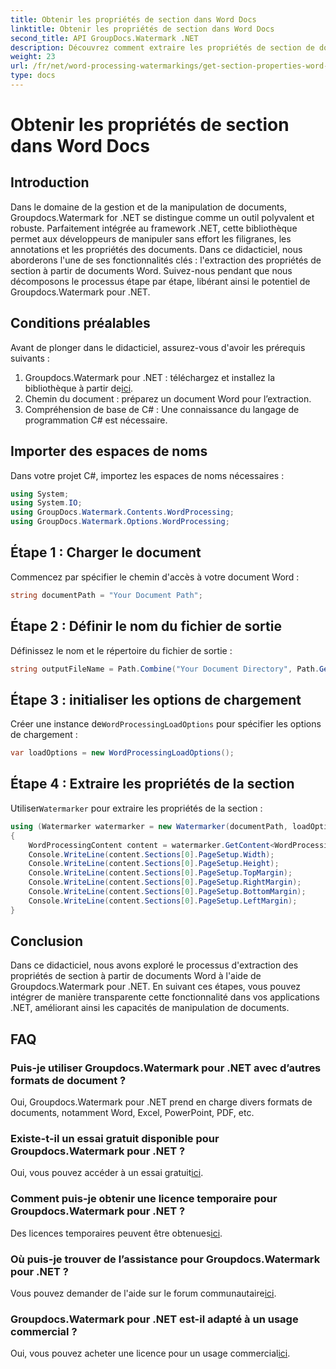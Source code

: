 ```yaml
---
title: Obtenir les propriétés de section dans Word Docs
linktitle: Obtenir les propriétés de section dans Word Docs
second_title: API GroupDocs.Watermark .NET
description: Découvrez comment extraire les propriétés de section de documents Word à l'aide de Groupdocs pour .NET. Améliorez vos capacités de manipulation de documents sans effort.
weight: 23
url: /fr/net/word-processing-watermarkings/get-section-properties-word-docs/
type: docs
---
```

# Obtenir les propriétés de section dans Word Docs

## Introduction
Dans le domaine de la gestion et de la manipulation de documents, Groupdocs.Watermark for .NET se distingue comme un outil polyvalent et robuste. Parfaitement intégrée au framework .NET, cette bibliothèque permet aux développeurs de manipuler sans effort les filigranes, les annotations et les propriétés des documents. Dans ce didacticiel, nous aborderons l'une de ses fonctionnalités clés : l'extraction des propriétés de section à partir de documents Word. Suivez-nous pendant que nous décomposons le processus étape par étape, libérant ainsi le potentiel de Groupdocs.Watermark pour .NET.
## Conditions préalables
Avant de plonger dans le didacticiel, assurez-vous d'avoir les prérequis suivants :
1.  Groupdocs.Watermark pour .NET : téléchargez et installez la bibliothèque à partir de[ici](https://releases.groupdocs.com/Watermark/net/).
2. Chemin du document : préparez un document Word pour l’extraction.
3. Compréhension de base de C# : Une connaissance du langage de programmation C# est nécessaire.

## Importer des espaces de noms
Dans votre projet C#, importez les espaces de noms nécessaires :
```csharp
using System;
using System.IO;
using GroupDocs.Watermark.Contents.WordProcessing;
using GroupDocs.Watermark.Options.WordProcessing;
```
## Étape 1 : Charger le document
Commencez par spécifier le chemin d'accès à votre document Word :
```csharp
string documentPath = "Your Document Path";
```
## Étape 2 : Définir le nom du fichier de sortie
Définissez le nom et le répertoire du fichier de sortie :
```csharp
string outputFileName = Path.Combine("Your Document Directory", Path.GetFileName(documentPath));
```
## Étape 3 : initialiser les options de chargement
 Créer une instance de`WordProcessingLoadOptions` pour spécifier les options de chargement :
```csharp
var loadOptions = new WordProcessingLoadOptions();
```
## Étape 4 : Extraire les propriétés de la section
 Utiliser`Watermarker` pour extraire les propriétés de la section :
```csharp
using (Watermarker watermarker = new Watermarker(documentPath, loadOptions))
{
    WordProcessingContent content = watermarker.GetContent<WordProcessingContent>();
    Console.WriteLine(content.Sections[0].PageSetup.Width);
    Console.WriteLine(content.Sections[0].PageSetup.Height);
    Console.WriteLine(content.Sections[0].PageSetup.TopMargin);
    Console.WriteLine(content.Sections[0].PageSetup.RightMargin);
    Console.WriteLine(content.Sections[0].PageSetup.BottomMargin);
    Console.WriteLine(content.Sections[0].PageSetup.LeftMargin);
}
```

## Conclusion
Dans ce didacticiel, nous avons exploré le processus d'extraction des propriétés de section à partir de documents Word à l'aide de Groupdocs.Watermark pour .NET. En suivant ces étapes, vous pouvez intégrer de manière transparente cette fonctionnalité dans vos applications .NET, améliorant ainsi les capacités de manipulation de documents.
## FAQ
### Puis-je utiliser Groupdocs.Watermark pour .NET avec d’autres formats de document ?
Oui, Groupdocs.Watermark pour .NET prend en charge divers formats de documents, notamment Word, Excel, PowerPoint, PDF, etc.
### Existe-t-il un essai gratuit disponible pour Groupdocs.Watermark pour .NET ?
 Oui, vous pouvez accéder à un essai gratuit[ici](https://releases.groupdocs.com/).
### Comment puis-je obtenir une licence temporaire pour Groupdocs.Watermark pour .NET ?
 Des licences temporaires peuvent être obtenues[ici](https://purchase.groupdocs.com/temporary-license/).
### Où puis-je trouver de l’assistance pour Groupdocs.Watermark pour .NET ?
 Vous pouvez demander de l'aide sur le forum communautaire[ici](https://forum.groupdocs.com/c/watermark/19).
### Groupdocs.Watermark pour .NET est-il adapté à un usage commercial ?
 Oui, vous pouvez acheter une licence pour un usage commercial[ici](https://purchase.groupdocs.com/buy).